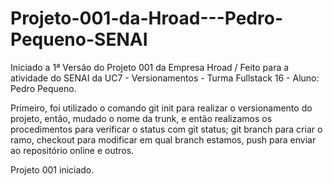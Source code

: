 # Projeto-001-da-Hroad---Pedro-Pequeno-SENAI

Iniciado a 1ª Versão do Projeto 001 da Empresa Hroad / Feito para a atividade do SENAI da UC7 - Versionamentos - Turma Fullstack 16 - Aluno: Pedro Pequeno.

Primeiro, foi utilizado o comando git init para realizar o versionamento do projeto, então, mudado o nome da trunk, e então realizamos os procedimentos para verificar o status com git status; git branch para criar o ramo, checkout para modificar em qual branch estamos, push para enviar ao repositório online e outros.

Projeto 001 iniciado.